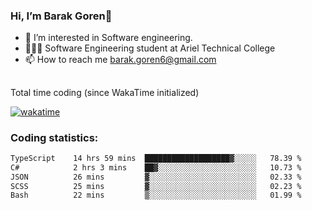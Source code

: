 ###  Hi, I’m Barak Goren👋
- 👀 I’m interested in Software engineering.
- 👨🏼‍🎓 Software Engineering student at Ariel Technical College
- 📫 How to reach me barak.goren6@gmail.com
##
Total time coding (since WakaTime initialized)

[![wakatime](https://wakatime.com/badge/user/5cc5ec80-a806-4ca2-a704-db29274e48cd.svg)](https://wakatime.com/@5cc5ec80-a806-4ca2-a704-db29274e48cd)

   
### Coding statistics:

<!--START_SECTION:waka-->

```txt
TypeScript    14 hrs 59 mins  ███████████████████▓░░░░░   78.39 %
C#            2 hrs 3 mins    ██▓░░░░░░░░░░░░░░░░░░░░░░   10.73 %
JSON          26 mins         ▓░░░░░░░░░░░░░░░░░░░░░░░░   02.33 %
SCSS          25 mins         ▓░░░░░░░░░░░░░░░░░░░░░░░░   02.23 %
Bash          22 mins         ▒░░░░░░░░░░░░░░░░░░░░░░░░   01.99 %
```

<!--END_SECTION:waka-->

<!---
barakgoren/barakgoren is a ✨ special ✨ repository because its `README.md` (this file) appears on your GitHub profile.
You can click the Preview link to take a look at your changes.
--->
